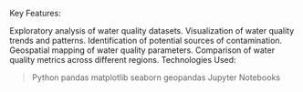 Key Features:

Exploratory analysis of water quality datasets.
Visualization of water quality trends and patterns.
Identification of potential sources of contamination.
Geospatial mapping of water quality parameters.
Comparison of water quality metrics across different regions.
  Technologies Used:

>Python
>pandas
>matplotlib
>seaborn
>geopandas
>Jupyter Notebooks
